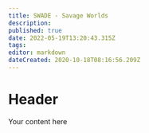 ```yaml
---
title: SWADE - Savage Worlds
description: 
published: true
date: 2022-05-19T13:20:43.315Z
tags: 
editor: markdown
dateCreated: 2020-10-18T08:16:56.209Z
---
```


# Header
Your content here